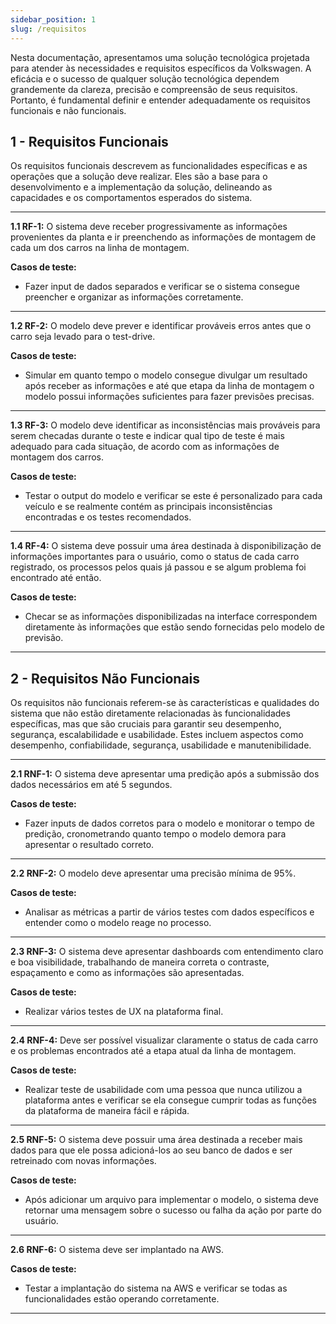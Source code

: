 ```yaml
---
sidebar_position: 1
slug: /requisitos
---
```


Nesta documentação, apresentamos uma solução tecnológica projetada para atender às necessidades e requisitos específicos da Volkswagen. A eficácia e o sucesso de qualquer solução tecnológica dependem grandemente da clareza, precisão e compreensão de seus requisitos. Portanto, é fundamental definir e entender adequadamente os requisitos funcionais e não funcionais.

## 1 - Requisitos Funcionais

Os requisitos funcionais descrevem as funcionalidades específicas e as operações que a solução deve realizar. Eles são a base para o desenvolvimento e a implementação da solução, delineando as capacidades e os comportamentos esperados do sistema.

---

**1.1 RF-1:** O sistema deve receber progressivamente as informações provenientes da planta e ir preenchendo as informações de montagem de cada um dos carros na linha de montagem.

**Casos de teste:**
- Fazer input de dados separados e verificar se o sistema consegue preencher e organizar as informações corretamente.

---

**1.2 RF-2:** O modelo deve prever e identificar prováveis erros antes que o carro seja levado para o test-drive.

**Casos de teste:**
- Simular em quanto tempo o modelo consegue divulgar um resultado após receber as informações e até que etapa da linha de montagem o modelo possui informações suficientes para fazer previsões precisas.

---

**1.3 RF-3:** O modelo deve identificar as inconsistências mais prováveis para serem checadas durante o teste e indicar qual tipo de teste é mais adequado para cada situação, de acordo com as informações de montagem dos carros.

**Casos de teste:**
- Testar o output do modelo e verificar se este é personalizado para cada veículo e se realmente contém as principais inconsistências encontradas e os testes recomendados.

---

**1.4 RF-4:** O sistema deve possuir uma área destinada à disponibilização de informações importantes para o usuário, como o status de cada carro registrado, os processos pelos quais já passou e se algum problema foi encontrado até então.

**Casos de teste:**
- Checar se as informações disponibilizadas na interface correspondem diretamente às informações que estão sendo fornecidas pelo modelo de previsão.

---

## 2 - Requisitos Não Funcionais

Os requisitos não funcionais referem-se às características e qualidades do sistema que não estão diretamente relacionadas às funcionalidades específicas, mas que são cruciais para garantir seu desempenho, segurança, escalabilidade e usabilidade. Estes incluem aspectos como desempenho, confiabilidade, segurança, usabilidade e manutenibilidade.

---

**2.1 RNF-1:** O sistema deve apresentar uma predição após a submissão dos dados necessários em até 5 segundos.

**Casos de teste:**
- Fazer inputs de dados corretos para o modelo e monitorar o tempo de predição, cronometrando quanto tempo o modelo demora para apresentar o resultado correto.

---

**2.2 RNF-2:** O modelo deve apresentar uma precisão mínima de 95%.

**Casos de teste:**
- Analisar as métricas a partir de vários testes com dados específicos e entender como o modelo reage no processo.

---

**2.3 RNF-3:** O sistema deve apresentar dashboards com entendimento claro e boa visibilidade, trabalhando de maneira correta o contraste, espaçamento e como as informações são apresentadas.

**Casos de teste:**
- Realizar vários testes de UX na plataforma final.

---

**2.4 RNF-4:** Deve ser possível visualizar claramente o status de cada carro e os problemas encontrados até a etapa atual da linha de montagem.

**Casos de teste:**
- Realizar teste de usabilidade com uma pessoa que nunca utilizou a plataforma antes e verificar se ela consegue cumprir todas as funções da plataforma de maneira fácil e rápida.

---

**2.5 RNF-5:** O sistema deve possuir uma área destinada a receber mais dados para que ele possa adicioná-los ao seu banco de dados e ser retreinado com novas informações.

**Casos de teste:**
- Após adicionar um arquivo para implementar o modelo, o sistema deve retornar uma mensagem sobre o sucesso ou falha da ação por parte do usuário.

---

**2.6 RNF-6:** O sistema deve ser implantado na AWS.

**Casos de teste:**
- Testar a implantação do sistema na AWS e verificar se todas as funcionalidades estão operando corretamente.

---
